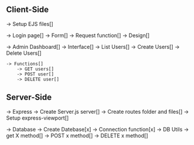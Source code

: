 ## Client-Side

-> Setup EJS files[]

-> Login page[]
    -> Form[]
    -> Request function[]
    -> Design[]

-> Admin Dashboard[]
    -> Interface[]
        -> List Users[]
        -> Create Users[]
        -> Delete Users[]

    -> Functions[]
        -> GET users[]
        -> POST user[]
        -> DELETE user[]

## Server-Side

-> Express
    -> Create Server.js server[]
    -> Create routes folder and files[]
    -> Setup express-viewport[]


-> Database
    -> Create Datebase[x]
    -> Connection function[x]
    -> DB Utils
        -> get X method[]
        -> POST x method[]
        -> DELETE x method[]

